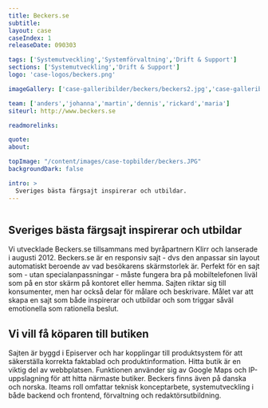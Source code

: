 ```yaml
---
title: Beckers.se
subtitle:
layout: case
caseIndex: 1
releaseDate: 090303

tags: ['Systemutveckling','Systemförvaltning','Drift & Support']
sections: ['Systemutveckling','Drift & Support']
logo: 'case-logos/beckers.png'

imageGallery: ['case-galleribilder/beckers/beckers2.jpg','case-galleribilder/beckers/beckers3.jpg']

team: ['anders','johanna','martin','dennis','rickard','maria']
siteurl: http://www.beckers.se

readmorelinks:

quote:
about:

topImage: "/content/images/case-topbilder/beckers.JPG"
backgroundDark: false

intro: >
  Sveriges bästa färgsajt inspirerar och utbildar.
---
```


<img src="/content/images/case-galleribilder/beckers/beckers1.jpg" class="right" alt="">

## Sveriges bästa färgsajt inspirerar och utbildar
Vi utvecklade Beckers.se tillsammans med byråpartnern Klirr och lanserade i augusti 2012. Beckers.se är en responsiv sajt - dvs den anpassar sin layout automatiskt beroende av vad besökarens skärmstorlek är. Perfekt för en sajt som - utan specialanpassningar - måste fungera bra på mobiltelefonen liväl som på en stor skärm på kontoret eller hemma. Sajten riktar sig till konsumenter, men har också delar för målare och beskrivare. Målet var att skapa en sajt som både inspirerar och utbildar och som triggar såväl emotionella som rationella beslut.

## Vi vill få köparen till butiken
Sajten är byggd i Episerver och har kopplingar till produktsystem för att säkerställa korrekta faktablad och produktinformation. Hitta butik är en viktig del av webbplatsen. Funktionen använder sig av Google Maps och IP-uppslagning för att hitta närmaste butiker. Beckers finns även på danska och norska. Iteams roll omfattar teknisk konceptarbete, systemutveckling i både backend och frontend, förvaltning och redaktörsutbildning.

